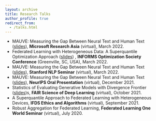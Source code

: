 ```yaml
---
layout: archive
title: Research Talks
author_profile: true
redirect_from: 
  - /talks.html
---
```



* MAUVE: Measuring the Gap Between Neural Text and Human Text ([slides](/slides/mauve.pdf)), **Microsoft Research Asia** (virtual), March 2022. 
* Federated Learning with Heterogeneous Data: A Superquantile Optimization Approach ([slides](/slides/simplicial-fl-informs.pdf)) , **INFORMS Optimization Society Conference** (Greenville, SC, USA), March 2022.
* MAUVE: Measuring the Gap Between Neural Text and Human Text ([slides](/slides/mauve.pdf)), **Stanford NLP Seminar** (virtual), March 2022. 
* MAUVE: Measuring the Gap Between Neural Text and Human Text ([slides](/slides/mauve.pdf)), **NeurIPS Oral Presentation** (virtual), December 2021. 
* Statistics of Evaluating Generative Models with Divergence Frontier ([slides](/slides/mauve-theory.pdf))s, **FAIR Science of Deep Learning** (virtual), October 2021. 
* A Superquantile Approach to Federated Learning with Heterogeneous Devices, **IFDS Ethics and Algorithms** (virtual), September 2021. 
* Robust Aggregation for Federated Learning, **Federated Learning One World Seminar** (virtual), July 2020. 
